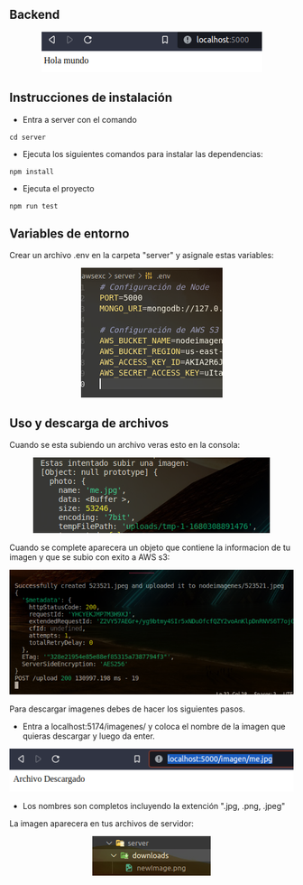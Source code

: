  ## Backend

<div align="center">

![back](../img/back.png)

</div>

## Instrucciones de instalación

- Entra a server con el comando

```
cd server
```

- Ejecuta los siguientes comandos para instalar las dependencias:

```
npm install
```

- Ejecuta el proyecto

```
npm run test
```
## Variables de entorno

Crear un archivo .env en la carpeta "server" y asignale estas variables:

<div align="center">

![env](../img/env.png)

</div>

## Uso y descarga de archivos

Cuando se esta subiendo un archivo veras esto en la consola:

<div align="center">

![subirimg](../img/subirimg.png)

</div>

Cuando se complete aparecera un objeto que contiene la informacion de tu imagen y que se subio con exito a AWS s3:

<div align="center">

![sucess](../img/sucess.png)

</div>

Para descargar imagenes debes de hacer los siguientes pasos.

- Entra a localhost:5174/imagenes/ y coloca el nombre de la imagen que quieras descargar y luego da enter.

<div align="center">

![descargarimg](../img/descargarimg.png)

</div>

- Los nombres son completos incluyendo la extención ".jpg, .png, .jpeg"

La imagen aparecera en tus archivos de servidor:

<div align="center">

![downloads](../img/downloads.png)

</div>
